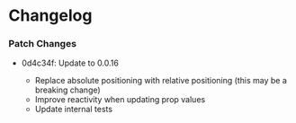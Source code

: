 # Changelog

### Patch Changes

- 0d4c34f: Update to 0.0.16

  - Replace absolute positioning with relative positioning (this may be a breaking change)
  - Improve reactivity when updating prop values
  - Update internal tests
